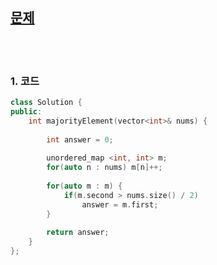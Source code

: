 [문제](https://leetcode.com/problems/majority-element/submissions/)
--------------

<br>
<br>

### 1. 코드
```cpp
class Solution {
public:
    int majorityElement(vector<int>& nums) {
        
        int answer = 0;
        
        unordered_map <int, int> m;
        for(auto n : nums) m[n]++;
        
        for(auto m : m) {
            if(m.second > nums.size() / 2) 
                answer = m.first;
        }
        
        return answer;
    }
};
```
